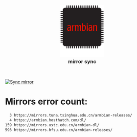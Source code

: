 <h3 align=center><a href="#build-tools"><img src="https://raw.githubusercontent.com/armbian/build/master/.github/armbian-logo.png" alt="Armbian logo" width="144"></a><br>mirror sync</h3>
<p align=right>&nbsp;</p>

[![Sync mirror](https://github.com/armbian/mirror/actions/workflows/mirror-sync.yml/badge.svg)](https://github.com/armbian/mirror/actions/workflows/mirror-sync.yml)

# Mirrors error count:
      3 https://mirrors.tuna.tsinghua.edu.cn/armbian-releases/
      4 https://armbian.hosthatch.com/dl/
    159 https://mirrors.ustc.edu.cn/armbian-dl/
    593 https://mirrors.bfsu.edu.cn/armbian-releases/
